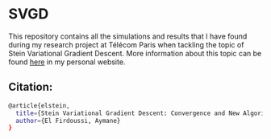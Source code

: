 # SVGD
This repository contains all the simulations and results that I have found during my research project at Télécom Paris when tackling the topic of Stein Variational Gradient Descent. More information about this topic can be found [here](https://aymane-elfirdoussi.com/stein-variational-gradient-descent-convergence-and-new-algorithms/) in my personal website.

## Citation:
``` bash
@article{elstein,
  title={Stein Variational Gradient Descent: Convergence and New Algorithms},
  author={El Firdoussi, Aymane}
}
```
